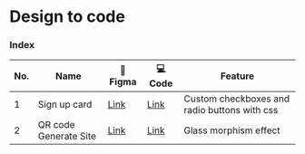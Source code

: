 # Design to code 

### Index

| No. | Name                  | 🎨 Figma                                                                                                                          | 💻 Code                                           | Feature                                      |
|-----|-----------------------|-----------------------------------------------------------------------------------------------------------------------------------|---------------------------------------------------|----------------------------------------------|
| 1   | Sign up card          | [Link](https://www.figma.com/file/257EESYLkgDFWXa1qUfBGL/sign-up-card?type=design&node-id=0%3A1&mode=design&t=KerLV9uXR1bke9yZ-1) | [Link](https://youngsong99.github.io/01_sign_up/) | Custom checkboxes and radio buttons with css |
| 2   | QR code Generate Site | [Link](https://www.figma.com/file/MFw3v4rhBt5kX93pMXWZYP/QR-Code-Generator-WireFrame?type=design&node-id=0%3A1&mode=design&t=iwkOD1er0brZCRgr-1) | [Link](qr-code-generator-94io.onrender.com/)      | Glass morphism effect                        |

